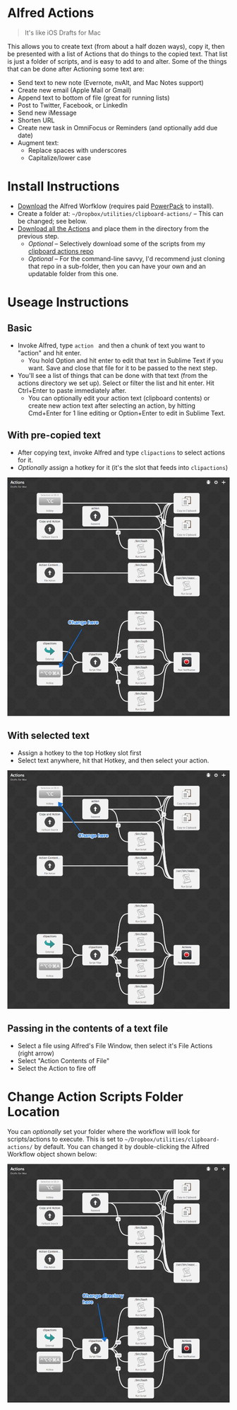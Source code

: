 # Alfred Actions

> It's like iOS Drafts for Mac

This allows you to create text (from about a half dozen ways), copy it, then be presented with a list of Actions that do things to the copied text. That list is just a folder of scripts, and is easy to add to and alter. Some of the things that can be done after Actioning some text are:

- Send text to new note (Evernote, nvAlt, and Mac Notes support)
- Create new email (Apple Mail or Gmail)
- Append text to bottom of file (great for running lists)
- Post to Twitter, Facebook, or LinkedIn
- Send new iMessage
- Shorten URL
- Create new task in OmniFocus or Reminders (and optionally add due date)
- Augment text:
    - Replace spaces with underscores
    - Capitalize/lower case

# Install Instructions

- [Download](https://github.com/EvanLovely/alfred--actions/blob/master/Alfred%20Workflow/Actions.alfredworkflow?raw=true) the Alfred Worfklow (requires paid [PowerPack](http://www.alfredapp.com/powerpack/) to install).
- Create a folder at: `~/Dropbox/utilities/clipboard-actions/` – This can be changed; see below.
- [Download all the Actions](https://github.com/EvanLovely/clipboard-actions/archive/master.zip) and place them in the directory from the previous step.
    - *Optional* – Selectively download some of the scripts from my [clipboard actions repo](https://github.com/EvanLovely/clipboard-actions)  
    - *Optional* – For the command-line savvy, I'd recommend just cloning that repo in a sub-folder, then you can have your own and an updatable folder from this one.

# Useage Instructions

## Basic

- Invoke Alfred, type `action ` and then a chunk of text you want to "action" and hit enter.
    - You hold Option and hit enter to edit that text in Sublime Text if you want. Save and close that file for it to be passed to the next step.
- You'll see a list of things that can be done with that text (from the actions directory we set up). Select or filter the list and hit enter. Hit Ctrl+Enter to paste immediately after.
    - You can optionally edit your action text (clipboard contents) or create new action text after selecting an action, by hitting Cmd+Enter for 1 line editing or Option+Enter to edit in Sublime Text.

## With pre-copied text

- After copying text, invoke Alfred and type `clipactions` to select actions for it. 
- *Optionally* assign a hotkey for it (it's the slot that feeds into `clipactions`)

![Hotkey for clipactions](https://raw.githubusercontent.com/EvanLovely/alfred--actions/master/readme-assets/hotkey_for_clipactions.png)

## With selected text

- Assign a hotkey to the top Hotkey slot first
- Select text anywhere, hit that Hotkey, and then select your action.

![Hotkey for selected text](https://raw.githubusercontent.com/EvanLovely/alfred--actions/master/readme-assets/hotkey_for_text_selection.png)

## Passing in the contents of a text file

- Select a file using Alfred's File Window, then select it's File Actions (right arrow)
- Select "Action Contents of File"
- Select the Action to fire off

# Change Action Scripts Folder Location

You can *optionally* set your folder where the workflow will look for scripts/actions to execute. This is set to `~/Dropbox/utilities/clipboard-actions/` by default. You can changed it by double-clicking the Alfred Workflow object shown below:

![Change Folder](https://raw.githubusercontent.com/EvanLovely/alfred--actions/master/readme-assets/how_to_change_default_folder.png)
